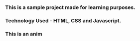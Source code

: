 ### This is a sample project made for learning purposes.
### Technology Used - HTML, CSS and Javascript.

### This is an anim
